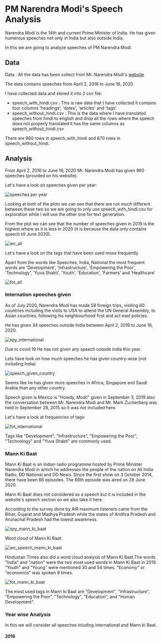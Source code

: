 # PM Narendra Modi's Speech Analysis

Narendra Modi is the 14th and current Prime Minister of India. He has given numerous speeches not only in India but also outside India.

In this we are going to analyze speeches of PM Narendra Modi.

## Data

Data : All the data has been collect from Mr. Narendra Modi's [website](https://www.narendramodi.in/)

The data contains speeches from April 2, 2016 to June 16, 2020

I have collected data and stored it into 2 csv file:
  - speech_with_hindi.csv : This is raw data that I have collected it contains four columns 'headings', 'dates', 'articles' and 'tags'.
  - speech_without_hindi.csv : This is the data where I have translated speeches from hindi to english and drop all the rows where the speech does not properly translated it has the same columns as speech_without_hindi.csv
  
There are 960 rows in speech_with_hindi and 870 rows in speech_without_hindi.

## Analysis

From April 2, 2016 to June 16, 2020 Mr. Narendra Modi has given 960 speeches (provided on his website).

Let's have a look on speeches given per year:
 
 ![speeches per year](https://github.com/rishabhvarshney14/pm-modi-speech-analysis/blob/master/images/speech_per_year.png)
 
Looking at both of the plots we can see that there are not much different between these two so we are going to only use speech_with_hindi.csv for exploration while I will use the other one for text generation.

From the plot we can see that the number of speeches given in 2019 is the highest where as it is less in 2020 (it is because the data only contains speech till June 2020).

![wc_all](https://github.com/rishabhvarshney14/pm-modi-speech-analysis/blob/master/images/wc_all.png)

Let's have a look on the tags that have been used mose frequently

Apart from the words like Speeches, India, National the most frequent words are 'Development', 'Infrastructure', 'Empowering the Poor', 'Technology', 'Yuva Shakti', 'Youth', 'Education', 'Farmers' and 'Healthcare'

![fot_all](https://github.com/rishabhvarshney14/pm-modi-speech-analysis/blob/master/images/fot_all.png)

### Internation speeches given

As of July 2020, Narendra Modi has made 59 foreign trips, visiting 60 countries including the visits to USA to attend the UN General Assembly, to Asian countries, following his neighbourhood first and act east policies.

He has given 34 speeches outside India between April 2, 2016 to June 16, 2020.

![spy_international](https://github.com/rishabhvarshney14/pm-modi-speech-analysis/blob/master/images/spy_international.png)

Due to covid 19 He has not given any speech outside India this year.

Lets have look on how much speeches he has given country-wise (not including India)

![speech_given_country](https://github.com/rishabhvarshney14/pm-modi-speech-analysis/blob/master/images/speech_given_countries.png)

Seems like he has given more speeches in Africa, Singapore and Saudi Arabia than any other country. 

Speech given is Mexico is "Howdy, Modi!" given in September 3, 2019 also the conversation between Mr. Narendra Modi and Mr. Mark Zuckerberg was held in September 28, 2015 so it was not included here.

Let's have a look at frequencies of tags:

![fot_international](https://github.com/rishabhvarshney14/pm-modi-speech-analysis/blob/master/images/fot_international.png)

Tags like "Development", "Infrastructure", "Empowering the Poor", "Technology" and "Yuva Shakti" are commonly used.

### Mann Ki Baat 

Mann Ki Baat is an Indian radio programme hosted by Prime Minister Narendra Modi in which he addresses the people of the nation on All India Radio, DD National and DD News. Since the first show on 3 October 2014, there have been 66 episodes. The 66th episode was aired on 28 June 2020.

Mann Ki Baat does not considered as a speech but it is included in the website's speech section so we also take it here.

According to the survey done by AIR maximum listeners came from the Bihar, Gujarat and Madhya Pradesh while the states of Andhra Pradesh and Arunachal Pradesh had the lowest awareness.

![spy_mann_ki_baat](https://github.com/rishabhvarshney14/pm-modi-speech-analysis/blob/master/images/spy_mann_ki_baat.png)

Word cloud of Mann Ki Baat:

![wc_speech_mann_ki_baat](https://github.com/rishabhvarshney14/pm-modi-speech-analysis/blob/master/images/wc_speech_mann_ki_baat.png)

Hindustan Times also did a word cloud analysis of Mann Ki Baat.The words "India" and "nation" were the two most used words in Mann Ki Baat in 2019. "Youth" and "Young" were mentioned 30 and 54 times. "Economy" or "economics" was spoken 8 times.

![fot_mann_ki_baat](https://github.com/rishabhvarshney14/pm-modi-speech-analysis/blob/master/images/fot_mann_ki_baat.png)

The most used tags in Mann ki Baat are "Development", "Infrastructure", "Empowering the Poor", "Technology", "Education", and "Human Development".

### Year wise Analysis

In this we will consider all speeches inluding international and Mann ki Baat.

#### 2016

